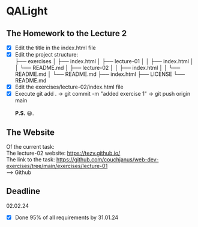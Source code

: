 # QALight
## The Homework to the Lecture 2

- [x] Edit the title in the index.html file <br>
- [x] Edit the project structure:<br>
├── exercises
│   ├── index.html
│   ├── lecture-01
│   │   ├── index.html
│   │   └── README.md
│   ├── lecture-02
│   │   ├── index.html
│   │   └── README.md
│   └── README.md
├── index.html
├── LICENSE
└── README.md<br>
- [x] Edit the exercises/lecture-02/index.html file<br>
- [x] Execute git add . -> git commit -m "added exercise 1" -> git push origin main
<br><br>
**P.S.** 😃.

## The Website
Of the current task: <br>
The lecture-02 website: https://tezv.github.io/ <br>
The link to the task: https://github.com/couchjanus/web-dev-exercises/tree/main/exercises/lecture-01
<br />
--> Github

## Deadline
02.02.24 <br />

- [x] Done 95% of all requirements by 31.01.24
